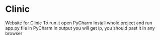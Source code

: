 # Clinic
Website for Clinic
To run it open PyCharm
Install whole project and run app.py file in PyCharm
In output you will get ip, you should past it in any browser
